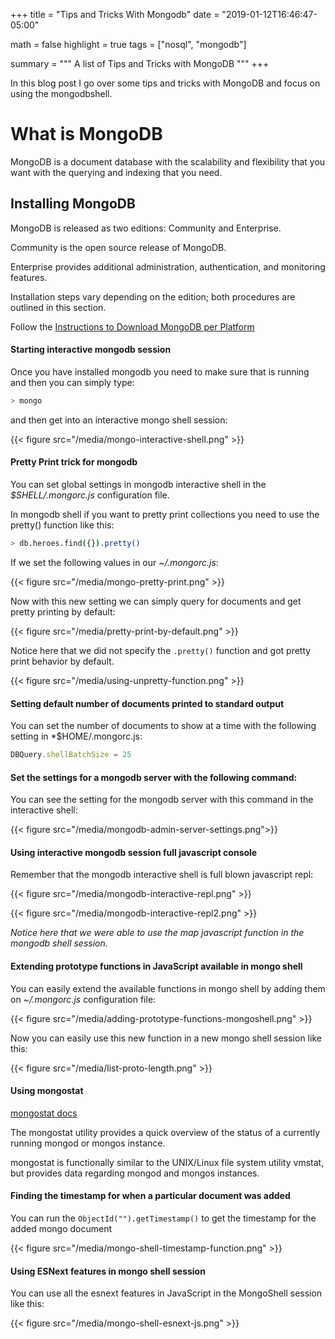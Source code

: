 +++
title = "Tips and Tricks With Mongodb"
date = "2019-01-12T16:46:47-05:00"

math = false
highlight = true
tags = ["nosql", "mongodb"]

summary = """
A list of Tips and Tricks with MongoDB
"""
+++

In this blog post I go over some tips and tricks with MongoDB and focus on using the mongodbshell.

# What is MongoDB

MongoDB is a document database with the scalability and flexibility that you want with the querying and indexing that you need.

## Installing MongoDB

MongoDB is released as two editions: Community and Enterprise. 

Community is the open source release of MongoDB. 

Enterprise provides additional administration, authentication, and monitoring features. 

Installation steps vary depending on the edition; both procedures are outlined in this section.

Follow the [Instructions to Download MongoDB per Platform](https://docs.mongodb.com/manual/installation/)

#### Starting interactive mongodb session

Once you have installed mongodb you need to make sure that is running and then you can simply type:

```sh
> mongo
```

and then get into an interactive mongo shell session:

{{< figure src="/media/mongo-interactive-shell.png" >}}

#### Pretty Print trick for mongodb

You can set global settings in mongodb interactive shell in the *$SHELL/.mongorc.js* configuration file.

In mongodb shell if you want to pretty print collections you need to use the pretty() function like this:

```sh
> db.heroes.find({}).pretty()
```

If we set the following values in our *~/.mongorc.js*:

{{< figure src="/media/mongo-pretty-print.png" >}}

Now with this new setting we can simply query for documents and get pretty printing by default:

{{< figure src="/media/pretty-print-by-default.png" >}}

Notice here that we did not specify the `.pretty()` function and got pretty print behavior by default.

{{< figure src="/media/using-unpretty-function.png" >}}

#### Setting default number of documents printed to standard output

You can set the number of documents to show at a time with the following setting in *$HOME/.mongorc.js:

```js
DBQuery.shellBatchSize = 25
```

#### Set the settings for a mongodb server with the following command:

You can see the setting for the mongodb server with this command in the interactive shell:

{{< figure src="/media/mongodb-admin-server-settings.png">}}

#### Using interactive mongodb session full javascript console

Remember that the mongodb interactive shell is full blown javascript repl:

{{< figure src="/media/mongodb-interactive-repl.png" >}}

{{< figure src="/media/mongodb-interactive-repl2.png" >}}

*Notice here that we were able to use the map javascript function in the mongodb shell session.*

#### Extending prototype functions in JavaScript available in mongo shell

You can easily extend the available functions in mongo shell by adding them on *~/.mongorc.js* configuration file:

{{< figure src="/media/adding-prototype-functions-mongoshell.png" >}}

Now you can easily use this new function in a new mongo shell session like this:

{{< figure src="/media/list-proto-length.png" >}}

#### Using mongostat 

[mongostat docs](https://docs.mongodb.com/manual/reference/program/mongostat/)

The mongostat utility provides a quick overview of the status of a currently running mongod or mongos instance. 

mongostat is functionally similar to the UNIX/Linux file system utility vmstat, but provides data regarding mongod and mongos instances.

#### Finding the timestamp for when a particular document was added

You can run the `ObjectId("").getTimestamp()` to get the timestamp for the added mongo document

{{< figure src="/media/mongo-shell-timestamp-function.png" >}}

#### Using ESNext features in mongo shell session

You can use all the esnext features in JavaScript in the MongoShell session like this:

{{< figure src="/media/mongo-shell-esnext-js.png" >}}